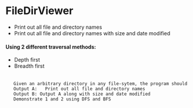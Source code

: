 # FileDirViewer

* Print out all file and directory names </br>
* Print out all file and directory names with size and date modified

#### Using 2 different traversal methods:
* Depth first
* Breadth first 


###### 
       Given an arbitrary directory in any file-sytem, the program should
       Output A:   Print out all file and directory names
       Output B: Output A along with size and date modified
       Demonstrate 1 and 2 using DFS and BFS
